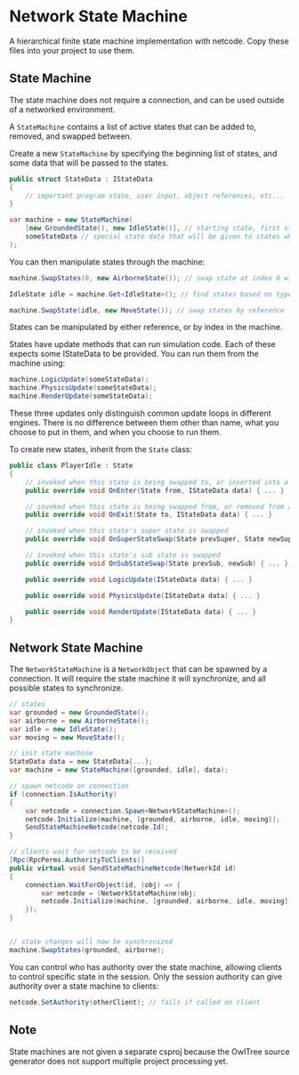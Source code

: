 # Network State Machine

A hierarchical finite state machine implementation with netcode. Copy these files into your project to use them.

## State Machine

The state machine does not require a connection, and can be used outside of a networked environment.


A `StateMachine` contains a list of active states that can be added to, removed, and swapped between.

Create a new `StateMachine` by specifying the beginning list of states, and some data that will be passed to the states.

```cs
public struct StateData : IStateData
{
    // important program state, user input, object references, etc...
}

var machine = new StateMachine(
    [new GroundedState(), new IdleState()], // starting state, first state will be the root
    someStateData // special state data that will be given to states when they are swapped
);
```

You can then manipulate states through the machine:

```cs
machine.SwapStates(0, new AirborneState()); // swap state at index 0 with a new airborne state

IdleState idle = machine.Get<IdleState>(); // find states based on type

machine.SwapState(idle, new MoveState()); // swap states by reference
```

States can be manipulated by either reference, or by index in the machine.

States have update methods that can run simulation code. Each of these expects some IStateData to be provided. You can run them from the machine using:
```cs
machine.LogicUpdate(someStateData);
machine.PhysicsUpdate(someStateData);
machine.RenderUpdate(someStateData);
```

These three updates only distinguish common update loops in different engines. There is no difference between them other than name, what you choose to put in them, and when you choose to run them.

To create new states, inherit from the `State` class:
```cs
public class PlayerIdle : State
{
    // invoked when this state is being swapped to, or inserted into a machine
    public override void OnEnter(State from, IStateData data) { ... }

    // invoked when this state is being swapped from, or removed from a machine
    public override void OnExit(State to, IStateData data) { ... }

    // invoked when this state's super state is swapped
    public override void OnSuperStateSwap(State prevSuper, State newSuper) { ... }

    // invoked when this state's sub state is swapped
    public override void OnSubStateSwap(State prevSub, newSub) { ... }

    public override void LogicUpdate(IStateData data) { ... }

    public override void PhysicsUpdate(IStateData data) { ... }

    public override void RenderUpdate(IStateData data) { ... }
}
```

## Network State Machine

The `NetworkStateMachine` is a `NetworkObject` that can be spawned by a connection. It will require the state machine it will synchronize, and all possible states to synchronize.
```cs
// states
var grounded = new GroundedState();
var airborne = new AirborneState();
var idle = new IdleState();
var moving = new MoveState();

// init state machine
StateData data = new StateData{...};
var machine = new StateMachine([grounded, idle], data);

// spawn netcode on connection
if (connection.IsAuthority)
{
    var netcode = connection.Spawn<NetworkStateMachine>();
    netcode.Initialize(machine, [grounded, airborne, idle, moving]);
    SendStateMachineNetcode(netcode.Id);
}

// clients wait for netcode to be received
[Rpc(RpcPerms.AuthorityToClients)]
public virtual void SendStateMachineNetcode(NetworkId id)
{
    connection.WaitForObject(id, (obj) => {
        var netcode = (NetworkStateMachine)obj;
        netcode.Initialize(machine, [grounded, airborne, idle, moving]);
    });
}


// state changes will now be synchronized
machine.SwapStates(grounded, airborne);
```

You can control who has authority over the state machine, allowing clients to control specific state in the session. Only the session authority can give authority over a state machine to clients:
```cs
netcode.SetAuthority(otherClient); // fails if called on client
```

## Note

State machines are not given a separate csproj because the OwlTree source generator does not support multiple project processing yet.